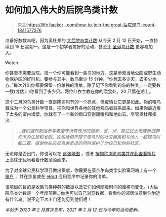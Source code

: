 # 如何加入伟大的后院鸟类计数

> 原文:[https://life hacker . com/how-to-join-the great-后院观鸟-count-1841577376](https://lifehacker.com/how-to-join-the-great-backyard-bird-count-1841577376)

准备好数数鸟吧，因为奥杜邦的 [大后院鸟类计数](https://www.audubon.org/conservation/about-great-backyard-bird-count) 从今天 2 月 12 日开始，一直持续到 15 日星期一。这是一个初学者友好的活动，甚至比 [圣诞鸟计数](https://lifehacker.com/theres-still-time-to-join-the-christmas-bird-count-1840416104) 更容易加入。

Watch

你甚至不需要后院。找一个你可能看到一些鸟的地方。这是参观当地公园或野生动物保护区的好时机。要参与其中，数鸟至少 15 分钟，“你想去多少天，去多少地方。”每次外出你都要保留一份单独的清单。除了记下你看到的鸟的种类，一定要数一数(或估计)你看到了多少只。两位红衣主教在你的喂食处。20 只鹅在湖上。

这个二月的鸟类计数一直是隆冬时节的一个亮点，但疫情让它更是如此。你的喂鸟器成为一个公民科学项目，把你和世界各地的其他观鸟者联系起来。如果你最近看了太多的室内墙壁，你就有了一个新的借口穿得暖暖和和地出去。尽管奥杜邦指出:

> *...我们强烈敦促参与者遵守所有现行的国家、省、州、原住民土地或新冠肺炎市的法规和准则。这包括但不限于观鸟时的社交距离和与他人一起观鸟时戴口罩。感谢你在庆祝鸟类奇迹的同时保护了你自己和你的社区。*

无论你是否出门，你也可以在 [这张地图](https://ebird.org/gbbc/livesubs?__hstc=64079792.df1cbc524775aeff474fa07e31cbc035.1613142966315.1613142966315.1613142966315.1&__hssc=64079792.2.1613142966315&__hsfp=3027337724#_ga=2.85317209.1956906398.1613142966-812387738.1613142966) ，或者 [按物种浏览鸟类并在此查看照片](https://ebird.org/gbbc/region/world?__hstc=64079792.df1cbc524775aeff474fa07e31cbc035.1613142966315.1613142966315.1613142966315.1&__hssc=64079792.2.1613142966315&__hsfp=3027337724#_ga=2.85317209.1956906398.1613142966-812387738.1613142966) 上高枕无忧地看着计数滚滚而来。

为了对全球公民科学项目做出贡献，你需要在康奈尔鸟类学实验室网站上有一个 [账户](https://secure.birds.cornell.edu/cassso/login) ，并在那里或在 [eBird](https://www.audubon.org/news/how-use-ebird) 应用程序中记录你的清单。

该项目的目的是收集鸟类种群的数据以及它们如何随着时间的推移而变化。(大后院鸟类计数是一个年度项目。)你也可以自己浏览数据，看看你的邻居注意到你附近有什么鸟。说不定下次出门还能见到他们呢！

*本帖于 2020 年 2 月首次发布，2021 年 2 月 12 日为今年的活动更新。*